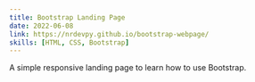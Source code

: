 ```yaml
---
title: Bootstrap Landing Page
date: 2022-06-08
link: https://nrdevpy.github.io/bootstrap-webpage/
skills: [HTML, CSS, Bootstrap]
---
```


A simple responsive landing page to learn how to use Bootstrap.
